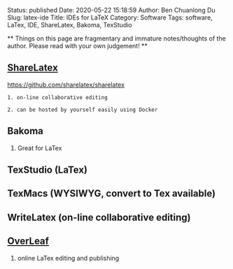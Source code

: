 Status: published
Date: 2020-05-22 15:18:59
Author: Ben Chuanlong Du
Slug: latex-ide
Title: IDEs for LaTeX
Category: Software
Tags: software, LaTex, IDE, ShareLatex, Bakoma, TexStudio

**
Things on this page are
fragmentary and immature notes/thoughts of the author.
Please read with your own judgement!
**

## [ShareLatex ](https://www.sharelatex.com/)

https://github.com/sharelatex/sharelatex

    1. on-line collaborative editing

    2. can be hosted by yourself easily using Docker

## Bakoma

1. Great for LaTex

## TexStudio (LaTex)

## TexMacs (WYSIWYG, convert to Tex available)

## WriteLatex (on-line collaborative editing)

## [OverLeaf](https://www.overleaf.com/)

1. online LaTex editing and publishing
